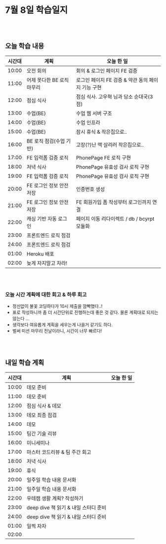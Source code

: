 # 7월 8일 학습일지

<br/>
<br/>

## 오늘 학습 내용

| 시간대 | 계획                       | 오늘 한 일                                         |
| ------ | -------------------------- | -------------------------------------------------- |
| 10:00  | 오전 회의                  | 회의 & 로그인 페이지 FE 검증                       |
| 11:00  | 어제 못다한 BE 로직 마무리 | 로그인 페이지 FE 검증 & 약관 동의 페이지 기능 구현 |
| 12:00  | 점심 식사                  | 점심 식사. 고우혁 님과 담소 순대국(3점)            |
| 13:00  | 수업(BE)                   | 수업 웹 서버 구조                                  |
| 14:00  | 수업(BE)                   | 수업 인프라                                        |
| 15:00  | 수업(BE)                   | 잠시 휴식 & 작은집으로..                           |
| 16:00  | BE 로직 점검(수업 기반)    | 고장(?)난 맥 살리러 작은집으로..                   |
| 17:00  | FE 입력폼 검증 로직        | PhonePage FE 로직 구현                             |
| 18:00  | 저녁 식사                  | PhonePage 유효성 검사 로직 구현                    |
| 19:00  | FE 입력폼 검증 로직        | PhonePage 유효성 검사 로직 구현                    |
| 20:00  | FE 로그인 정보 안전 저장   | 인증번호 생성                                      |
| 21:00  | FE 로그인 정보 안전 저장   | FE 회원가입 폼 작성부터 로그인까지 연결            |
| 22:00  | 캐싱 기반 자동 로그인      | 페이지 이동 리다이렉트 / db / bcyrpt 모듈화        |
| 23:00  | 프론트엔드 로직 점검       |                                                    |
| 24:00  | 프론트엔드 로직 점검       |                                                    |
| 01:00  | Heroku 배포                |                                                    |
| 02:00  | 늦게 자지말고 자라!        |                                                    |

<br/>
<br/>

### 오늘 시간 계획에 대한 회고 & 하루 회고

- 정신없이 불꽃 코딩하다가 10시 제출을 깜빡했다..!
- 표로 작성하니까 좀 더 시간단위로 진행하는데 좋은 것 같다. 물론 계획대로 되지는 않는다 ...
- 생각보다 여유롭게 계획을 세우는게 나을거 같기도 하다.
- 벌써 미션 마무리 전날이라니, 시간이 너무 빠르다!

<br/>
<br/>

## 내일 학습 계획

| 시간대 | 계획                                 | 오늘 한 일 |
| ------ | ------------------------------------ | ---------- |
| 10:00  | 데모 준비                            |            |
| 11:00  | 데모 준비                            |            |
| 12:00  | 점심 식사 & 데모                     |            |
| 13:00  | 데모 최종 점검                       |            |
| 14:00  | 데모                                 |            |
| 15:00  | 팀간 기술 리뷰                       |            |
| 16:00  | 미니세미나                           |            |
| 17:00  | 마스터 코드리뷰 & 팀 주간 회고       |            |
| 18:00  | 저녁 식사                            |            |
| 19:00  | 휴식                                 |            |
| 20:00  | 일주일 학습 내용 문서화              |            |
| 21:00  | 일주일 학습 내용 문서화              |            |
| 22:00  | 우테캠 생활 계획? 작성하기           |            |
| 23:00  | deep dive 책 읽기 & 내일 스터디 준비 |            |
| 24:00  | deep dive 책 읽기 & 내일 스터디 준비 |            |
| 01:00  | 일찍 자자                            |            |
| 02:00  |                                      |            |

